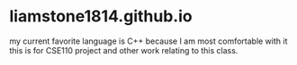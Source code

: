 # liamstone1814.github.io
my current favorite language is C++ because I am most comfortable with it
this is for CSE110 project and other work relating to this class.
